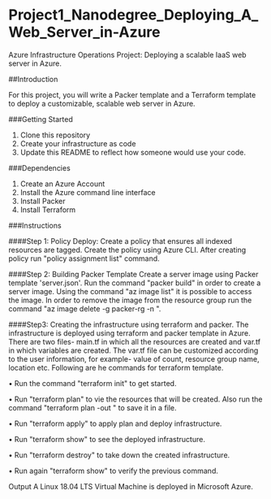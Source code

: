 # Project1_Nanodegree_Deploying_A_Web_Server_in-Azure

Azure Infrastructure Operations Project: Deploying a scalable IaaS web server in Azure.

##Introduction

For this project, you will write a Packer template and a Terraform template to deploy a customizable, scalable web server in Azure.

###Getting Started

1. Clone this repository
2. Create your infrastructure as code
3. Update this README to reflect how someone would use your code.

###Dependencies
 
1. Create an Azure Account
2. Install the Azure command line interface
3. Install Packer
4. Install Terraform

###Instructions

####Step 1: Policy Deploy:
Create a policy that ensures all indexed resources are tagged. Create the policy using Azure CLI. After creating policy run "policy assignment list" command. 

####Step 2: Building Packer Template
Create a server image using Packer template 'server.json'. Run the command "packer build" in order to create a server image. Using the command "az image list" it is possible to access the image. In order to remove the image from the resource group run the command 
"az image delete -g packer-rg -n <name>".

####Step3: Creating the infrastructure using terraform and packer.
The infrastructure is deployed using terraform and packer template in Azure. There are two files- main.tf in which all the resources are created and var.tf in which variables are created. The var.tf file can be customized according to the user information, for example- value of count, resource group name, location etc. Following are he commands for terraform template.

•	Run the command "terraform init" to get started. 
 
 
•	Run "terraform plan" to vie the resources that will be created. Also run the command "terraform plan -out <filename>" to save it in a file. 
 
 
•	Run "terraform apply" to apply plan and deploy infrastructure.
 
 
•	Run "terraform show" to see the deployed infrastructure.
 
 
•	Run "terraform destroy" to take down the created infrastructure. 
 
 
•	Run again "terraform show" to verify the previous command.


Output
A Linux 18.04 LTS Virtual Machine is deployed in Microsoft Azure.  
